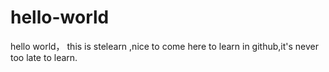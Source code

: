 # hello-world
hello world，
this is stelearn ,nice to come here to learn in github,it's never too late to learn.
